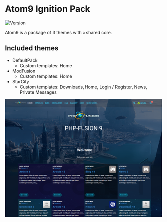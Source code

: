 # Atom9 Ignition Pack

![Version](https://img.shields.io/badge/Version-1.5.2-blue.svg)

Atom9 is a package of 3 themes with a shared core.

## Included themes

- DefaultPack
    - Custom templates: Home
- ModFusion
    - Custom templates: Home
- StarCity
    - Custom templates: Downloads, Home, Login / Register, News, Private Messages

![Preview](screenshot.png)
